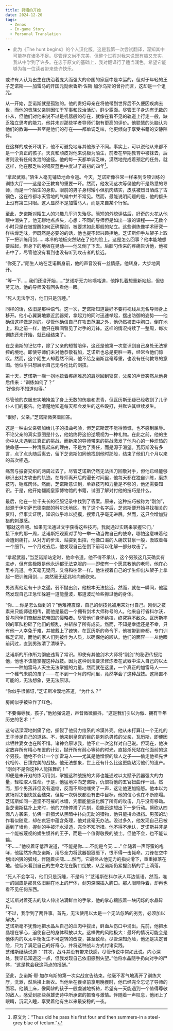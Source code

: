 ```yaml
---
title: 狩猎的开始
date: 2024-12-20
tags:
  - Zenos
  - In-game Story
  - Personal Translation
---
```


* <span style="color: grey;">此为《The hunt begins》的个人汉化版。这是我第一次尝试翻译，深知其中可能存在诸多不足。尽管译文尚不完美，但整个过程对我来说既有趣又充实，我从中学到了许多。在忠于原文的基础上，我对翻译行了适当润色，希望它能够为每一位读者带来些许快乐。</span>

或许有人认为出生在统治着庞大而强大的帝国的家庭中是幸运的，但对于年轻的王子芝诺斯——加雷马的开国元勋索鲁斯·佐斯·加尔乌斯的曾孙而言，这却是一个诅咒。

从一开始，芝诺斯就是孤独的。他的贵妇母亲在将他带到世界后不久便因疾病去世，而他的贵族父亲则因忙于军事和政治活动，鲜少露面。尽管王子身边有无数的仆从，但他们对他来说不过是机器般的存在，就像在看不见的轨道上行走一般，缺乏独立思考的能力。他并未对那些学者导师们抱有更高的评价。他聪慧的头脑认为他们的教诲——甚至是他们的存在——都单调乏味，他更倾向于享受书籍的安静陪伴。

在这样的成长环境下，他不可避免地与其他孩子不同。事实上，可以说他从来都不是一个真正的孩子。天真和顽皮对他来说极为陌生，前者在早期教育中被抹去，后者则没有任何发泄的途径。他的每一天都单调乏味，漠然地完成着预定的任务。就这样，他在那乏味的钢灰蓝色中度过了最初的四年[^1]。

“拿起武器。”陌生人毫无铺垫地命令道。今天，芝诺斯像往常一样来到专项训练的训练大厅——这是帝王教育的重要一环。然而，他发现这次等侯他的不是熟悉的导师，而是一个陌生的身影。眼前的男子身材矮小但肌肉结实，皮肤被烈日晒成了古铜色，这在帝都冰天雪地的气候中并不常见。然而，最能说明问题的是，他的额头上没有第三只眼。这人显然不是加雷马人，而是来自某个行省。

至此，芝诺斯对陌生人的兴趣几乎消失殆尽。简短的外貌评估后，好奇的火花从他眼中消失了。他无聊地点点头，心想：不同的导师但是如出一辙的课程——无数个小时只是在被提醒如何正确握剑，被要求如此那般的站立。这些训练像学术研究一样枯燥乏味，但既然是必要的的话，他也提不起兴趣拒绝。芝诺斯伸手从架子上取下一把训练用剑......冰冷的地板突然贴在了他的脸上。这是怎么回事？他本能地想要站起，但身下的地板在晃动——他又倒了下去。后脑勺传来的疼痛告诉他，他被击中了，尽管他没有看到也没有听到攻击者的接近。

“你死了。”陌生人站在芝诺斯身前，他的声音没有一丝情感。他转身，大步地离开。

“等一下......我们还没开始......”芝诺斯无力地嘀咕道，他挣扎着想重新站起，但徒劳无功。他的导师没有回头看他一眼。

“死人无法学习，他们只是沉睡。”

同样的话，依旧是那种语气。这一次，芝诺斯知道最好不要将视线从无名导师身上移开。他小心翼翼地靠近武器架，拿起刀的同时迅速举起，摆出防御的姿势——他确信这样做是对的。尽管他确信自己在攻击范围之外，他仍然被击中胸口，倒在地上。和之前一样，他只在瞬间瞥见了对手的刀锋。这样的情况持续了一整周，每次训练还未开始，就已经结束了。

在芝诺斯的记忆中，除了父亲的短暂陪伴，这还是他第一次意识到自己身处无法掌控的境地。即使导师们未对他恭敬有加，芝诺斯也总是更胜一筹，经常令他们惊叹。然而，这个陌生人却截然不同，他不给芝诺斯丝毫尊重，也没有任何教导的意图。他似乎只想展示自己无与伦比的剑技。

第十天，芝诺斯一瘸一拐地捂着疼痛难忍的肩膀回到寝宫，父亲的声音突然从他身后传来：“训练如何了？”  
‘好像你不知道似得。’

尽管他的衣服忠实地掩盖了身上无数的伤痕和淤青，但瓦历斯无疑已经收到了儿子仆人们的报告。他清楚地知道每天都会发生的这些殴打，并默许其继续发生。

“很好，父亲。”芝诺斯微笑着回答。

这是一种由父亲强加给儿子的扭曲考验，但芝诺斯既不觉得愤慨，也不感到屈辱。不论父亲的真实意图是什么，他始终将这份逆境视为一种礼物。在此之前，他的生命中从未遇到过真正的挑战，而新来的导师带来的挑战激发了他内心的一种炽热的使命感——一种清晨起床的理由，不是为了责任，而是源于渴望。瓦历斯没有多言，点了点头随后离去，留下芝诺斯如同他找到他时那般，结束了他们几个月以来的首次相遇。

痛苦与振奋交织的两周过去了。尽管芝诺斯仍然无法挥刀回敬对手，但他已经能够辨识出对方攻击的轨迹。在导师离开后的漫长时间里，他每天都在独自训练，磨炼技巧，锤炼肉体。然而，芝诺斯意识到，单靠技巧和力量是不够的，他还需要知识。于是，他开始翻阅皇家博物馆的书籍，试图了解对付他的技巧是什么。

最后，他在一位千夫长的征服记录中找到了答案。原来，这种技巧被称为“刚剑”，起源于伊尔萨巴德南部的科尔沃地区。有了这个名字后，芝诺斯便开始寻找相关的资料，但事实证明，知识似乎难以捉摸，搜索几乎毫无进展。然而，这只会增加狩猎的刺激感。  
‘那就这样吧。如果无法通过文字获得这些技巧，我就通过实践来掌握它们。’  
接下来的那一周，芝诺斯把观察对手的一举一动当做自己的使命，哪怕这意味着他会遭到痛打。从对方的步法、站姿到出招，他像口渴的人痛饮甘泉一般，汲取着每一个细节。一个月过去后，他发现自己在倒下前可以化解一部分攻击了。

“拿起武器，”当芝诺斯站定时，他命令道。他不得不承认，这个男孩这几天确实有进步，但有些极限是他永远都无法克服的——即使有一个愿意教他的老师，他在心里补充道。今天毫无疑问，又将和往常一样。他注视着自己的学生伸出从架子上拿起一把训练用剑......突然毫无征兆地向他砍来。

男孩离他足有十步之遥。弱不抛出剑，他根本无法接近。然而，就在一瞬间，他猛然发现自己正急忙躲避一道能量波，那道波动险些擦过他的身体。

“你......你是怎么做到的？”他难掩震惊，自己的剑技竟被用来对付自己。刚剑之技素来只能师徒相传，而他是最后一个拥有剑术大师称号的人。他来自行省科尔沃，曾与同伴们奋起反抗帝国的侵略者。尽管他们身怀绝技，终究寡不敌众。瓦历斯率领的军队粉碎了他们的叛乱，并斩杀了所有成员。然而，不知是幸运还是不幸，只有他一人幸免于难，并被戴上了镣铐。在瓦历斯的命令下，他被带到帝都，专门训练芝诺斯，而他的家人们则被作为人质，以确保他的顺从。他们的面容一一从他眼前闪过，直到男孩清了清嗓子。

芝诺斯的所作所为彻底违背了常识。即使有其他剑术大师将“刚剑”的秘密传授给他，他也不该能掌握这种战技。因为这种剑法要求修炼者在武器中注入自己的以太——一种加雷马人天生无法掌握的力量。然而就在这里，一个真正的加雷马人——一个稚气未脱的孩子——在不到一个月的时间里，竟然学会了这种战技。这简直不可能的，无法想象，更无法原谅。

“你似乎很惊讶，”芝诺斯冷漠地答道，“为什么？”

房间似乎被染作了红色。

“不要侮辱我，孩子，”他勉强说道，声音微微颤抖，“这是我们引以为傲、拥有千年历史的艺术！”

这句话深深地刺痛了他，撕裂了他努力维系的冷漠外壳。他从未打算让一个无礼的王子涉足自己的道路。不，他来到皇宫的目的是刺杀男孩的父亲，瓦历斯，即便因此牺牲妻女也在所不惜。诸神会原谅我，他不止一次这样对自己说。但现在，他决定放弃所有精心布置的计划，抛开所有耐心等待的时光，直接杀死站在他面前的这个男孩。他绝不会让一个加雷马人——尤其是他憎恨的敌人之子——偷走他祖先世代相传、日臻完美的战技。他无法想象，世上还有什么比这更能玷污他们的遗产。  
“刚剑不是你这种人能挥舞的！”  
即便是未开刃的练习用剑，掌握这种战技的大师也能通过以太赋予武器强大的力量，轻松取人性命。于是，他猛地冲向芝诺斯，仇恨将他的五官扭曲作一团。然而，那个男孩非但没有退缩，反而不屑地嗤笑了一声，这让他更加恼怒。他本以为这场对决很快就会结束，但每一次劈砍都没有击中目标，他的信心也在不断崩塌。芝诺斯如同一道坚不可摧的冰墙，凭借能量波化解了所有的攻击，几乎没有移动。当芝诺斯猛扑上来时，他的刀锋停滞了片刻，没能迅速想出下一步行动。劈砍从四面八方袭来，仿佛一群猎犬从黑暗中扑向无助的猎物，他只能拼命抵挡。男孩的动作看似随意，却在疯狂中蕴含条理，他对此毫无办法。没过多久，他发现自己已被逼到了墙角，握剑的手被汗水浸透，完全不知所措。他不得不承认，芝诺斯并非是一个能被蔑视的娇生惯养的王子，而是一个值得敬畏的战士。但他不会，也不能认输。  
“不......”他咬着牙低声说道，“不能是你......不能是今天......”
伴随着一声野蛮的咆哮，他猛然扑向芝诺斯，用尽全力将武器狠狠砸下，恨不得一击毙命。刀锋在空中划出凶狠的弧线，伴随着尖啸......然而，它最终从他无力的指尖滑下，重重掉落在地。他低头看到自己的生命之花在胸口绽放，从芝诺斯仍紧握剑柄的手上滴落。

“死人不会学习，他们只是沉睡，不是吗？”芝诺斯在科尔沃人耳边低语。然而，唯一的回应是那具依旧躺在地上的尸体，剑刃深深插入胸口。那人眼睛睁着，却再也看不见任何东西。

芝诺斯对着死去的敌人伸出沾满鲜血的手掌，他的掌心镶嵌着一块闪烁的水晶碎片。    
“不过，我学到了两件事。首先，无法使用以太是一个无法忽略的劣势，必须加以解决。”  
芝诺斯毫不犹豫地把水晶从自己的血肉中拔出，鲜血从伤口中涌出。先前，他把水晶埋在掌心，迫使自己的身体释放以太。这样做的风险极大：最坏的情况可能会是他体内的以太平衡发生不可逆转的改变，甚至致命。尽管深知危险，他还是决定冒险，只为了满足自己的好奇心，并将这种战斗方式付诸实践。  
芝诺斯继续说道：“其次，战斗并没有带来快感，尽管传说中常如此说。内心深处，我早已知道这一点，但我发现自己依旧感到失望。”他将水晶随手扔向对手的尸体，“这是教会我这两点的报酬。”

至此，芝诺斯·耶·加尔乌斯的第一次实战宣告结束。他毫不客气地离开了训练大厅，洗漱，然后换上新衣。当他坐在餐桌前享用晚餐时，他已经完全忘记了导师的面容。他躺上床，像同龄的孩子一般虔诚地祈祷，希望有一天能遇到一个值得尊敬的敌人，感受到那些英雄史诗中所承诺的振奋与激情。伴随着一声叹息，他闭上了眼睛，沉沉入睡，享受着他有生以来最安稳的一夜。

[^1]: 原文为：“Thus did he pass his first four and then summers-in a steel-grey blue of tedium.”

